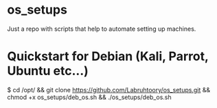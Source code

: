 # os_setups
Just a repo with scripts that help to automate setting up machines.


# Quickstart for Debian (Kali, Parrot, Ubuntu etc...)

$ cd /opt/ && git clone https://github.com/Labruhtoory/os_setups.git && chmod +x os_setups/deb_os.sh && ./os_setups/deb_os.sh
